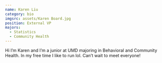 ```yaml
---
name: Karen Liu
category: bio
imgsrc: assets/Karen Board.jpg
position: External VP
majors:
  - Statistics
  - Community Health
---
```

Hi I’m Karen and I’m a junior at UMD majoring in Behavioral and Community Health. In my free time I like to run lol. Can’t wait to meet everyone!
